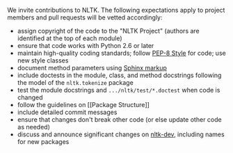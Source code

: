 We invite contributions to NLTK. The following expectations apply to project members and pull requests will be vetted accordingly:

* assign copyright of the code to the "NLTK Project" (authors are identified at the top of each module)
* ensure that code works with Python 2.6 or later
* maintain high-quality coding standards; follow [PEP-8 Style](http://www.python.org/dev/peps/pep-0008/) for code; use new style classes
* document method parameters using [Sphinx markup](http://sphinx-doc.org/domains.html#python-signatures)
* include doctests in the module, class, and method docstrings following the model of the `nltk.tokenize` package
* test the module docstrings and `.../nltk/test/*.doctest` when code is changed
* follow the guidelines on [[Package Structure]]
* include detailed commit messages
* ensure that changes don't break other code (or else update other code as needed)
* discuss and announce significant changes on [nltk-dev](https://groups.google.com/d/forum/nltk-dev), including names for new packages